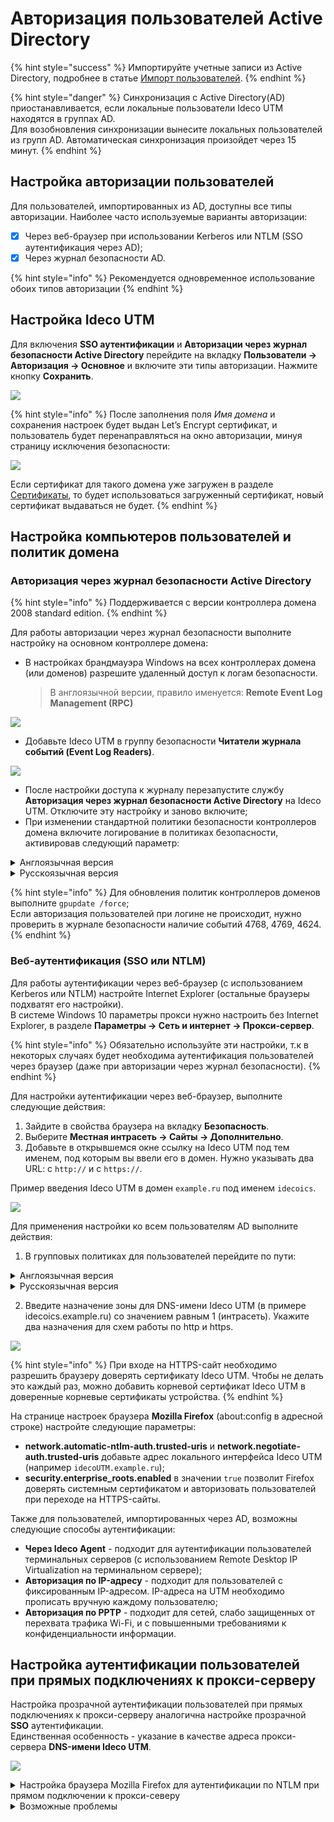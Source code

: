 # Авторизация пользователей Active Directory

{% hint style="success" %}
Импортируйте учетные записи из Active Directory, подробнее в статье [Импорт пользователей](user-import.md).
{% endhint %}

{% hint style="danger" %}
Cинхронизация с Active Directory(AD) приостанавливается, если локальные пользователи Ideco UTM находятся в группах AD. \
Для возобновления синхронизации вынесите локальных пользователей из групп AD. Автоматическая синхронизация произойдет через 15 минут.
{% endhint %}

## Настройка авторизации пользователей

Для пользователей, импортированных из AD, доступны все типы авторизации. Наиболее часто используемые варианты авторизации:
* [X] Через веб-браузер при использовании Kerberos или NTLM (SSO аутентификация через AD);
* [X] Через журнал безопасности AD.

{% hint style="info" %}
Рекомендуется одновременное использование обоих типов авторизации
{% endhint %}

## Настройка Ideco UTM

Для включения **SSO аутентификации** и **Авторизации через журнал безопасности Active Directory** перейдите на вкладку **Пользователи -> Авторизация -> Основное** и включите эти типы авторизации. Нажмите кнопку **Сохранить**.

![](../../../.gitbook/assets/active-directory5.png)

{% hint style="info" %}
После заполнения поля *Имя домена* и сохранения настроек будет выдан Let’s Encrypt сертификат, и пользователь будет перенаправляться на окно авторизации, минуя страницу исключения безопасности:

![](../../../.gitbook/assets/web-autorization2.png)

Если сертификат для такого домена уже загружен в разделе [Сертификаты](../../services/certificates/README.md), то будет использоваться загруженный сертификат, новый сертификат выдаваться не будет.
{% endhint %}

## Настройка компьютеров пользователей и политик домена
### Авторизация через журнал безопасности Active Directory

{% hint style="info" %}
Поддерживается с версии контроллера домена 2008 standard edition.
{% endhint %}

Для работы авторизации через журнал безопасности выполните настройку на основном контроллере домена:

*   В настройках брандмауэра Windows на всех контроллерах домена (или доменов) разрешите удаленный доступ к логам безопасности.

    > В англоязычной версии, правило именуется: **Remote Event Log Management (RPC)**

![](../../../.gitbook/assets/active-directory6.png)

* Добавьте Ideco UTM в группу безопасности **Читатели журнала событий (Event Log Readers)**.

![](../../../.gitbook/assets/active-directory7.png)

* После настройки доступа к журналу перезапустите службу **Авторизация через журнал безопасности Active Directory** на Ideco UTM. Отключите эту настройку и заново включите;
*   При изменении стандартной политики безопасности контроллеров домена включите логирование в политиках безопасности, активировав следующий параметр: 
<details>
<summary>Англоязычная версия</summary>

   **Default Domain Controllers Policy -> Computer Configuration->Policies->Windows Settings->Security Settings-> Advanced Audit Policy Configuration -> Audit Policies -> Logon/Logoff -> Audit Logon -> Success**.

   Также включите следующие параметры: **Default Domain Controllers Policy -> Computer Configuration->Policies->Windows Settings->Security Settings-> Advanced Audit Policy Configuration -> Audit Policies -> Account logon -> "Audit Kerberos Authentication Service" и "Audit Kerberos Service Ticket Operations" -> Success**.
</details>

<details>
<summary>Русскоязычная версия</summary>

   **Политика Default Domain Controllers Policy -> Конфигурация Windows -> Параметры безопасности -> Конфигурация расширенной политики аудита -> Политики аудита -> Вход/выход -> Аудит входа в систему -> Успех**.

   Также включите следующие параметры: **Политика Default Domain Controllers Policy -> Конфигурация Windows -> Параметры безопасности -> Конфигурация расширенной политики аудита -> Политики аудита -> Вход учетной записи -> "Аудит службы проверки подлинности Kerberos" и "Аудит операций билета службы керберос" -> Успех**.
</details>

{% hint style="info" %}
Для обновления политик контроллеров доменов выполните `gpupdate /force`;\
Если авторизация пользователей при логине не происходит, нужно проверить в журнале безопасности наличие событий 4768, 4769, 4624.
{% endhint %}

### Веб-аутентификация (SSO или NTLM)

Для работы аутентификации через веб-браузер (с использованием Kerberos или NTLM) настройте Internet Explorer (остальные браузеры подхватят его настройки). \
В системе Windows 10 параметры прокси нужно настроить без Internet Explorer, в разделе **Параметры -> Сеть и интернет -> Прокси-сервер**.

{% hint style="info" %}
Обязательно используйте эти настройки, т.к в некоторых случаях будет необходима аутентификация пользователей через браузер (даже при авторизации через журнал безопасности).
{% endhint %}

Для настройки аутентификации через веб-браузер, выполните следующие действия:

1. Зайдите в свойства браузера на вкладку **Безопасность**.
2. Выберите **Местная интрасеть -> Сайты -> Дополнительно**.
3. Добавьте в открывшемся окне ссылку на Ideco UTM под тем именем, под которым вы ввели его в домен. Нужно указывать два URL: c `http://` и с `https://`.

Пример введения Ideco UTM в домен `example.ru` под именем `idecoics`.

![](../../../.gitbook/assets/active-directory.jpg)

Для применения настройки ко всем пользователям AD выполните действия:

1.  В групповых политиках для пользователей перейдите по пути:
<details>
<summary>Англоязычная версия</summary>

**Default Policy Group > Computer Configuration > Policies > Administrative Templates > Windows Components > Internet Explorer > Internet Control Panel > Security Page > Site to Zone Assignment List**
</details>

<details>
<summary>Русскоязычная версия</summary>

**Конфигурация компьютера -> Политики -> Административные шаблоны -> Компоненты Windows -> Internet Explorer -> Панель управления браузером -> Вкладка безопасность -> Список назначений зоны для веб-сайтов**.
</details>

2. Введите назначение зоны для DNS-имени Ideco UTM (в примере idecoics.example.ru) со значением равным 1 (интрасеть). Укажите два назначения для схем работы по http и https.

![](../../../.gitbook/assets/active-directory1.png)

{% hint style="info" %}
При входе на HTTPS-сайт необходимо разрешить браузеру доверять сертификату Ideco UTM. Чтобы не делать это каждый раз, можно добавить корневой сертификат Ideco UTM в доверенные корневые сертификаты устройства.
{% endhint %}

На странице настроек браузера **Mozilla Firefox** (about:config в адресной строке) настройте следующие параметры:

* **network.automatic-ntlm-auth.trusted-uris** и **network.negotiate-auth.trusted-uris** добавьте адрес локального интерфейса Ideco UTM (например `idecoUTM.example.ru`);
* **security.enterprise\_roots.enabled** в значении `true` позволит Firefox доверять системным сертификатом и авторизовать пользователей при переходе на HTTPS-сайты.

Также для пользователей, импортированных через AD, возможны следующие способы аутентификации:

* **Через Ideco Agent** - подходит для аутентификации пользователей терминальных серверов (с использованием Remote Desktop IP Virtualization на терминальном сервере);
* **Авторизация по IP-адресу** - подходит для пользователей с фиксированным IP-адресом. IP-адреса на UTM необходимо прописать вручную каждому пользователю;
* **Авторизация по PPTP** - подходит для сетей, слабо защищенных от перехвата трафика Wi-Fi, и с повышенными требованиями к конфиденциальности информации.

## Настройка аутентификации пользователей при прямых подключениях к прокси-серверу

Настройка прозрачной аутентификации пользователей при прямых подключениях к прокси-серверу аналогична настройке прозрачной **SSO** аутентификации.\
Единственная особенность - указание в качестве адреса прокси-сервера **DNS-имени Ideco UTM**.

![](../../../.gitbook/assets/active-directory2.png)

<details>
<summary>Настройка браузера Mozilla Firefox для аутентификации по NTLM при прямом подключении к прокси-северу</summary>

Для аутентификации компьютеров, которые **не находятся в домене Active Directory**, под доменным пользовательским аккаунтом на странице настроек браузера **Mozilla Firefox** (about:config в адресной строке) укажите следующие параметры:

* **network.automatic-ntlm-auth.allow-proxies** = false;
* **network.negotiate-auth.allow-proxies** = false.

Не отключайте данные опции для компьютеров, входящих в домен Active Directory, т.к. в таком случае будет использоваться устаревший метод авторизации по NTLM.
</details>

<details>
<summary>Возможные проблемы</summary>

Если в Internet Explorer появляется окно с текстом **Для получения доступа требуется аутентификация**, и аутентификация происходит только при ручном переходе по ссылке. Установите параметр **Активные сценарии** в Internet Explorer в значение **Включить**.

![](../../../.gitbook/assets/active-directory3.jpg)

Доменному пользователю должно быть разрешено аутентифицироваться на Ideco UTM. На контроллере домена зайдите в свойства выбранных пользователей во вкладку **Учетная запись** -> **Вход на...**, выберите пункт **только на указанные компьютеры** и пропишите имя рабочей станции для входа в систему.

Пример данной настройки представлен на скриншоте ниже:

![](../../../.gitbook/assets/active-directory4.png)

При аутентификации через журнал безопасности контроллера домена AD пользователи будут аутентифицированы при попытке выхода в Интернет. Автоматической аутентификации без прохождения трафика через UTM не происходит, т.к. используется конкурентная политика аутентификации.
</details>